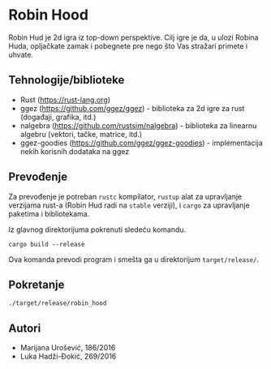 # Robin Hood

Robin Hud je 2d igra iz top-down perspektive. Cilj igre je da, u ulozi Robina Huda, opljačkate zamak i pobegnete pre nego što Vas stražari primete i uhvate.

## Tehnologije/biblioteke

* Rust (https://rust-lang.org)
* ggez (https://github.com/ggez/ggez) - biblioteka za 2d igre za rust (događaji, grafika, itd.)
* nalgebra (https://github.com/rustsim/nalgebra) - biblioteka za linearnu algebru (vektori, tačke, matrice, itd.)
* ggez-goodies (https://github.com/ggez/ggez-goodies) - implementacija nekih korisnih dodataka na ggez

## Prevođenje 

Za prevođenje je potreban `rustc` kompilator, `rustup` alat za upravljanje verzijama rust-a (Robin Hud radi na `stable` verziji), i `cargo` za upravljanje paketima i bibliotekama.

Iz glavnog direktorijuma pokrenuti sledeću komandu.

```
cargo build --release
```
Ova komanda prevodi program i smešta ga u direktorijum `target/release/`.


## Pokretanje 

```
./target/release/robin_hood
```

## Autori
* Marijana Urošević, 186/2016
* Luka Hadži-Đokić, 269/2016
